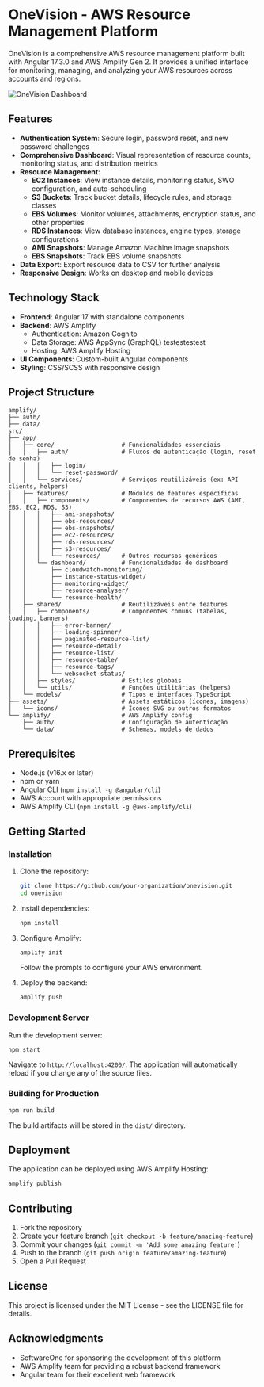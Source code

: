 # OneVision - AWS Resource Management Platform

OneVision is a comprehensive AWS resource management platform built with Angular 17.3.0 and AWS Amplify Gen 2. It provides a unified interface for monitoring, managing, and analyzing your AWS resources across accounts and regions.

![OneVision Dashboard](https://placeholder.com/dashboard-screenshot.png)

## Features

- **Authentication System**: Secure login, password reset, and new password challenges
- **Comprehensive Dashboard**: Visual representation of resource counts, monitoring status, and distribution metrics
- **Resource Management**:
  - **EC2 Instances**: View instance details, monitoring status, SWO configuration, and auto-scheduling
  - **S3 Buckets**: Track bucket details, lifecycle rules, and storage classes
  - **EBS Volumes**: Monitor volumes, attachments, encryption status, and other properties
  - **RDS Instances**: View database instances, engine types, storage configurations
  - **AMI Snapshots**: Manage Amazon Machine Image snapshots
  - **EBS Snapshots**: Track EBS volume snapshots
- **Data Export**: Export resource data to CSV for further analysis
- **Responsive Design**: Works on desktop and mobile devices

## Technology Stack

- **Frontend**: Angular 17 with standalone components
- **Backend**: AWS Amplify
  - Authentication: Amazon Cognito
  - Data Storage: AWS AppSync (GraphQL) testestestest
  - Hosting: AWS Amplify Hosting
- **UI Components**: Custom-built Angular components
- **Styling**: CSS/SCSS with responsive design

## Project Structure

```
amplify/
├── auth/
├── data/
src/
├── app/
│   ├── core/                   # Funcionalidades essenciais
│   │   ├── auth/               # Fluxos de autenticação (login, reset de senha)
│   │   │   ├── login/
│   │   │   └── reset-password/
│   │   └── services/           # Serviços reutilizáveis (ex: API clients, helpers)
│   ├── features/               # Módulos de features específicas
│   │   ├── components/         # Componentes de recursos AWS (AMI, EBS, EC2, RDS, S3)
│   │   │   ├── ami-snapshots/
│   │   │   ├── ebs-resources/
│   │   │   ├── ebs-snapshots/
│   │   │   ├── ec2-resources/
│   │   │   ├── rds-resources/
│   │   │   ├── s3-resources/
│   │   │   └── resources/      # Outros recursos genéricos
│   │   └── dashboard/          # Funcionalidades de dashboard
│   │       ├── cloudwatch-monitoring/
│   │       ├── instance-status-widget/
│   │       ├── monitoring-widget/
│   │       ├── resource-analyser/
│   │       └── resource-health/
│   ├── shared/                 # Reutilizáveis entre features
│   │   ├── components/         # Componentes comuns (tabelas, loading, banners)
│   │   │   ├── error-banner/
│   │   │   ├── loading-spinner/
│   │   │   ├── paginated-resource-list/
│   │   │   ├── resource-detail/
│   │   │   ├── resource-list/
│   │   │   ├── resource-table/
│   │   │   ├── resource-tags/
│   │   │   └── websocket-status/
│   │   ├── styles/             # Estilos globais
│   │   └── utils/              # Funções utilitárias (helpers)
│   └── models/                 # Tipos e interfaces TypeScript
├── assets/                     # Assets estáticos (ícones, imagens)
│   └── icons/                  # Ícones SVG ou outros formatos
└── amplify/                    # AWS Amplify config
    ├── auth/                   # Configuração de autenticação
    └── data/                   # Schemas, models de dados
```

## Prerequisites

- Node.js (v16.x or later)
- npm or yarn
- Angular CLI (`npm install -g @angular/cli`)
- AWS Account with appropriate permissions
- AWS Amplify CLI (`npm install -g @aws-amplify/cli`)

## Getting Started

### Installation

1. Clone the repository:
   ```bash
   git clone https://github.com/your-organization/onevision.git
   cd onevision
   ```

2. Install dependencies:
   ```bash
   npm install
   ```

3. Configure Amplify:
   ```bash
   amplify init
   ```
   Follow the prompts to configure your AWS environment.

4. Deploy the backend:
   ```bash
   amplify push
   ```

### Development Server

Run the development server:
```bash
npm start
```

Navigate to `http://localhost:4200/`. The application will automatically reload if you change any of the source files.

### Building for Production

```bash
npm run build
```

The build artifacts will be stored in the `dist/` directory.

## Deployment

The application can be deployed using AWS Amplify Hosting:

```bash
amplify publish
```

## Contributing

1. Fork the repository
2. Create your feature branch (`git checkout -b feature/amazing-feature`)
3. Commit your changes (`git commit -m 'Add some amazing feature'`)
4. Push to the branch (`git push origin feature/amazing-feature`)
5. Open a Pull Request

## License

This project is licensed under the MIT License - see the LICENSE file for details.

## Acknowledgments

- SoftwareOne for sponsoring the development of this platform
- AWS Amplify team for providing a robust backend framework
- Angular team for their excellent web framework